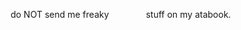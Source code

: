 
   ⠀⠀⠀⠀ do NOT send me freaky 
     ⠀⠀⠀⠀⠀ stuff on my atabook.
   ⠀⠀⠀⠀⠀ ⠀
<!--
**girlsIovemyswag/girlsIovemyswag** is a ✨ _special_ ✨ repository because its `README.md` (this file) appears on your GitHub profile.

Here are some ideas to get you started:

- 🔭 I’m currently working on ...
- 🌱 I’m currently learning ...
- 👯 I’m looking to collaborate on ...
- 🤔 I’m looking for help with ...
- 💬 Ask me about ...
- 📫 How to reach me: ...
- 😄 Pronouns: ...
- ⚡ Fun fact: ...
-->
